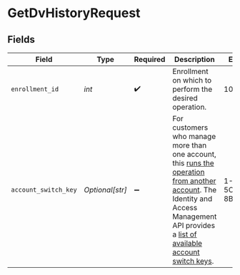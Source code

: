 # GetDvHistoryRequest


## Fields

| Field                                                                                                                                                                                                                                                                                                                                                         | Type                                                                                                                                                                                                                                                                                                                                                          | Required                                                                                                                                                                                                                                                                                                                                                      | Description                                                                                                                                                                                                                                                                                                                                                   | Example                                                                                                                                                                                                                                                                                                                                                       |
| ------------------------------------------------------------------------------------------------------------------------------------------------------------------------------------------------------------------------------------------------------------------------------------------------------------------------------------------------------------- | ------------------------------------------------------------------------------------------------------------------------------------------------------------------------------------------------------------------------------------------------------------------------------------------------------------------------------------------------------------- | ------------------------------------------------------------------------------------------------------------------------------------------------------------------------------------------------------------------------------------------------------------------------------------------------------------------------------------------------------------- | ------------------------------------------------------------------------------------------------------------------------------------------------------------------------------------------------------------------------------------------------------------------------------------------------------------------------------------------------------------- | ------------------------------------------------------------------------------------------------------------------------------------------------------------------------------------------------------------------------------------------------------------------------------------------------------------------------------------------------------------- |
| `enrollment_id`                                                                                                                                                                                                                                                                                                                                               | *int*                                                                                                                                                                                                                                                                                                                                                         | :heavy_check_mark:                                                                                                                                                                                                                                                                                                                                            | Enrollment on which to perform the desired operation.                                                                                                                                                                                                                                                                                                         | 10000                                                                                                                                                                                                                                                                                                                                                         |
| `account_switch_key`                                                                                                                                                                                                                                                                                                                                          | *Optional[str]*                                                                                                                                                                                                                                                                                                                                               | :heavy_minus_sign:                                                                                                                                                                                                                                                                                                                                            | For customers who manage more than one account, this [runs the operation from another account](https://techdocs.akamai.com/developer/docs/manage-many-accounts-with-one-api-client). The Identity and Access Management API provides a [list of available account switch keys](https://techdocs.akamai.com/iam-api/reference/get-client-account-switch-keys). | 1-5C0YLB:1-8BYUX                                                                                                                                                                                                                                                                                                                                              |